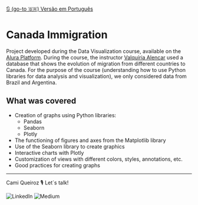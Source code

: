 [🔃 (go-to 🇧🇷) Versão em Português](https://github.com/camimq/imigracao_canada/blob/main/README_pt-BR.md)

# Canada Immigration

Project developed during the Data Visualization course, available on the [Alura Platform](https://cursos.alura.com.br/course/data-visualization-graficos-bibliotecas-python). During the course, the instructor [Valquíria Alencar](https://github.com/vqrca) used a database that shows the evolution of migration from different countries to Canada. For the purpose of the course (understanding how to use Python libraries for data analysis and visualization), we only considered data from Brazil and Argentina.

## What was covered

- Creation of graphs using Python libraries:
  - Pandas
  - Seaborn
  - Plotly
- The functioning of figures and axes from the Matplotlib library
- Use of the Seaborn library to create graphics
- Interactive charts with Plotly
- Customization of views with different colors, styles, annotations, etc.
- Good practices for creating graphs


---



Cami Queiroz 🎙 Let´s talk!

![LinkedIn](https://img.shields.io/badge/linkedin-%230077B5.svg?style=for-the-badge&logo=linkedin&logoColor=white&link=https://www.linkedin.com/in/camilaqueiroz)  ![Medium](https://img.shields.io/badge/Medium-12100E?style=for-the-badge&logo=medium&logoColor=white&https://medium.com/@camimq/)
